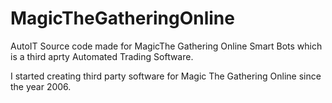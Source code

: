 # MagicTheGatheringOnline

AutoIT Source code made for MagicThe Gathering Online Smart Bots which is a third aprty Automated Trading Software.

I started creating third party software for Magic The Gathering Online since the year 2006.



